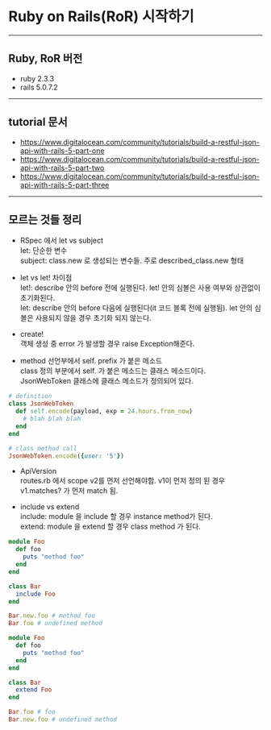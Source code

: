 # Ruby on Rails(RoR) 시작하기

-----
## Ruby, RoR 버전
- ruby 2.3.3
- rails 5.0.7.2

-----
## tutorial 문서
- https://www.digitalocean.com/community/tutorials/build-a-restful-json-api-with-rails-5-part-one
- https://www.digitalocean.com/community/tutorials/build-a-restful-json-api-with-rails-5-part-two
- https://www.digitalocean.com/community/tutorials/build-a-restful-json-api-with-rails-5-part-three

-----
## 모르는 것들 정리
- RSpec 에서 let vs subject<br>
let: 단순한 변수<br>
subject: class.new 로 생성되는 변수들. 주로 described_class.new 형태<br>


- let vs let! 차이점<br>
let!: describe 안의 before 전에 실행된다. let! 안의 심볼은 사용 여부와 상관없이 초기화된다.<br>
let: describe 안의 before 다음에 실행된다(it 코드 블록 전에 실행됨). let 안의 심볼은 사용되지 않을 경우 초기화 되지 않는다.<br>

- create!<br>
객체 생성 중 error 가 발생할 경우 raise Exception해준다.<br>

- method 선언부에서 self. prefix 가 붙은 메소드<br>
class 정의 부분에서 self. 가 붙은 메소드는 클래스 메소드이다.<br>
JsonWebToken 클래스에 클래스 메소드가 정의되어 있다.<br>
```ruby
# definition
class JsonWebToken
  def self.encode(payload, exp = 24.hours.from_now)
    # blah blah blah
  end
end

# class method call
JsonWebToken.encode({user: '5'})
```

- ApiVersion<br> 
routes.rb 에서 scope v2를 먼저 선언해야함. v1이 먼저 정의 된 경우 v1.matches? 가 먼저 match 됨.

- include vs extend<br>
include: module 을 include 할 경우 instance method가 된다.<br> 
extend: module 을 extend 할 경우 class method 가 된다.<br>
```ruby
module Foo
  def foo
    puts "method foo"
  end
end

class Bar
  include Foo
end

Bar.new.foo # method foo
Bar.foo # undefined method

module Foo
  def foo
    puts "method foo"
  end
end

class Bar
  extend Foo
end

Bar.foo # foo
Bar.new.foo # undefined method
```
